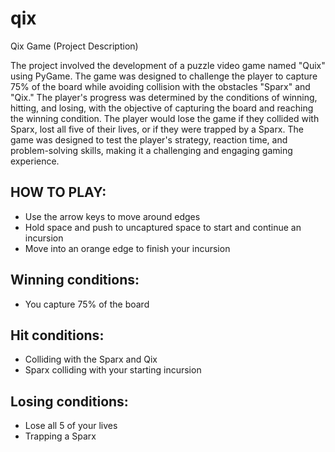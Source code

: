 # qix
Qix Game (Project Description)

The project involved the development of a puzzle video game named "Quix" using PyGame. The game was designed to challenge the player to capture 75% of the board while avoiding collision with the obstacles "Sparx" and "Qix." The player's progress was determined by the conditions of winning, hitting, and losing, with the objective of capturing the board and reaching the winning condition. The player would lose the game if they collided with Sparx, lost all five of their lives, or if they were trapped by a Sparx. The game was designed to test the player's strategy, reaction time, and problem-solving skills, making it a challenging and engaging gaming experience.

## HOW TO PLAY:

- Use the arrow keys to move around edges
- Hold space and push to uncaptured space to start and continue an incursion
- Move into an orange edge to finish your incursion

## Winning conditions:

- You capture 75% of the board

## Hit conditions:

- Colliding with the Sparx and Qix
- Sparx colliding with your starting incursion

## Losing conditions:

- Lose all 5 of your lives
- Trapping a Sparx
